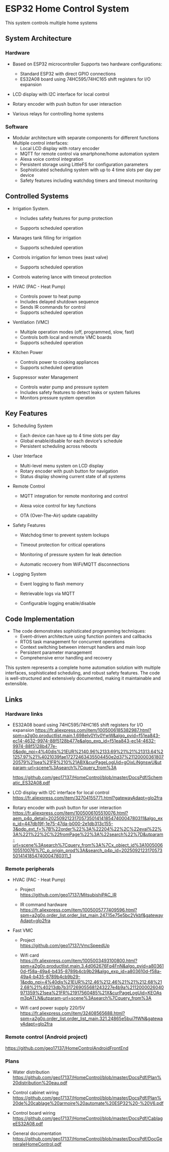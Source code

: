 # ESP32 Home Control System<br>

This system controls multiple home systems

## System Architecture

### Hardware

- Based on ESP32 microcontroller
  Supports two hardware configurations:
  - Standard ESP32 with direct GPIO connections
  - ES32A08 board using 74HC595/74HC165 shift registers for I/O expansion
  
- LCD display with I2C interface for local control
- Rotary encoder with push button for user interaction
- Various relays for controlling home systems

### Software

- Modular architecture with separate components for different functions
  Multiple control interfaces:
  - Local LCD display with rotary encoder
  - MQTT for remote control via smartphone/home automation system
  - Alexa voice control integration
  - Persistent storage using LittleFS for configuration parameters
  - Sophisticated scheduling system with up to 4 time slots per day per device
  - Safety features including watchdog timers and timeout monitoring

## Controlled Systems

- Irrigation System. 
  
  - Includes safety features for pump protection
  
  - Supports scheduled operation
  
- Manages tank filling for irrigation
  - Supports scheduled operation
  
- Controls irrigation for lemon trees (east valve)
  - Supports scheduled operation
  
- Controls watering lance with timeout protection

- HVAC (PAC - Heat Pump)
  - Controls power to heat pump
  - Includes delayed shutdown sequence
  - Sends IR commands for control
  - Supports scheduled operation
  
- Ventilation (VMC)
  - Multiple operation modes (off, programmed, slow, fast)
  - Controls both local and remote VMC boards
  - Supports scheduled operation
  
- Kitchen Power
  - Controls power to cooking appliances
  - Supports scheduled operation
  
- Suppressor water Management 
  - Controls water pump and pressure system
  - Includes safety features to detect leaks or system failures
  - Monitors pressure system operation

## Key Features

- Scheduling System
  - Each device can have up to 4 time slots per day
  - Global enable/disable for each device's schedule
  - Persistent scheduling across reboots

- User Interface
  - Multi-level menu system on LCD display
  - Rotary encoder with push button for navigation
  - Status display showing current state of all systems

- Remote Control

  - MQTT integration for remote monitoring and control

  - Alexa voice control for key functions

  - OTA (Over-The-Air) update capability


- Safety Features

  - Watchdog timer to prevent system lockups

  - Timeout protection for critical operations

  - Monitoring of pressure system for leak detection

  - Automatic recovery from WiFi/MQTT disconnections


- Logging System

  - Event logging to flash memory

  - Retrievable logs via MQTT

  - Configurable logging enable/disable


## Code Implementation

- The code demonstrates sophisticated programming techniques:
  - Event-driven architecture using function pointers and callbacks
  - RTOS task management for concurrent operations
  - Context switching between interrupt handlers and main loop
  - Persistent parameter management
  - Comprehensive error handling and recovery

This system represents a complete home automation solution with multiple interfaces, sophisticated scheduling, and robust safety features. The code is well-structured and extensively documented, making it maintainable and extensible.

## Links

### Hardware links

- ES32A08 board using 74HC595/74HC165 shift registers for I/O expansion
  https://fr.aliexpress.com/item/1005006185382987.html?spm=a2g0o.productlist.main.1.698elv0Ylv0YwW&algo_pvid=f51ea843-ec14-4632-9974-88f5128b477e&algo_exp_id=f51ea843-ec14-4632-9974-88f5128b477e-0&pdp_npi=4%40dis%21EUR%2140.96%2133.69%21%21%21313.64%21257.97%21%4021039fae17272463435504450e2d37%2112000036180720579%21sea%21FR%210%21ABX&curPageLogUid=gOixLiNgnswU&utparam-url=scene%3Asearch%7Cquery_from%3A<br>

  https://github.com/geo17137/HomeControl/blob/master/DocsPdf/Schematic_ES32A08.pdf<br>

- LCD display with I2C interface for local control<br>
  https://fr.aliexpress.com/item/32704155771.html?gatewayAdapt=glo2fra<br>

- Rotary encoder with push button for user interaction<br>
  https://fr.aliexpress.com/item/1005006105510076.html?aem_p4p_detail=20250921231705735014141854740004780311&algo_exp_id=447db19f-1e75-47da-b000-2e1db313c155-3&pdp_ext_f=%7B%22order%22%3A%22204%22%2C%22eval%22%3A%221%22%2C%22fromPage%22%3A%22search%22%7D&utparam-url=scene%3Asearch%7Cquery_from%3A%7Cx_object_id%3A1005006105510076%7C_p_origin_prod%3A&search_p4p_id=20250921231705735014141854740004780311_1

### Remote peripherals

- HVAC (PAC - Heat Pump)

  - Project<br>https://github.com/geo17137/MitsubishiPAC_IR<br>

  - IR command hardware<br>
    https://fr.aliexpress.com/item/1005005777409596.html?spm=a2g0o.order_list.order_list_main.247.15e75e5bc2Vkbf&gatewayAdapt=glo2fra

- Fast  VMC

  - Project<br>https://github.com/geo17137/VmcSpeedUp

  - Wifi card <br>
    https://fr.aliexpress.com/item/1005003493100800.html?spm=a2g0o.productlist.main.3.4d062676Fq4FnN&algo_pvid=a803610d-f58a-49a4-b435-8789b4cb9b29&algo_exp_id=a803610d-f58a-49a4-b435-8789b4cb9b29-1&pdp_npi=4%40dis%21EUR%212.46%212.46%21%21%212.68%212.68%21%40213db7b317269055681243227e4b9a%2112000026040971359%21sea%21FR%21917560485%21X&curPageLogUid=KEOAsm3pATLN&utparam-url=scene%3Asearch%7Cquery_from%3A

  - Wifi card power supply 220/5V<br>
    https://fr.aliexpress.com/item/32408565688.html?spm=a2g0o.order_list.order_list_main.321.24865e5bui7fWN&gatewayAdapt=glo2fra

### Remote control (Android project)

https://github.com/geo17137/HomeControlAndroidFrontEnd

### Plans<br>

- Water distribution<br>
  https://github.com/geo17137/HomeControl/blob/master/DocsPdf/Plan%20distribution%20eau.pdf

- Control cabinet wiring<br>
  https://github.com/geo17137/HomeControl/blob/master/DocsPdf/Plan%20de%20cablage%20armoire%20automate%20ESP32%20-%20V6.pdf

- Control board wiring<br>
  https://github.com/geo17137/HomeControl/blob/master/DocsPdf/CablageES32A08.pdf

- General documentation<br>
  https://github.com/geo17137/HomeControl/blob/master/DocsPdf/DocGeneraleHomeControl.pdf

